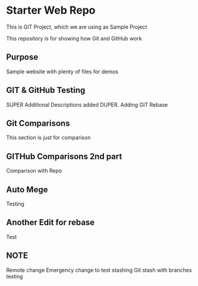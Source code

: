 # Starter Web Repo
This is GIT Project, which we are using as Sample Project

This repository is for showing how Git and GitHub work

## Purpose

Sample website with plenty of files for demos


## GIT & GitHub Testing

SUPER Additional Descriptions added
DUPER. Adding GIT Rebase

## Git Comparisons
This section is just for comparison

## GITHub Comparisons 2nd part
Comparison with Repo

## Auto Mege
Testing

## Another Edit for rebase
Test

## NOTE
Remote change
Emergency change to test stashing
Git stash with branches testing

